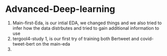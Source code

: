 # Advanced-Deep-learning

1) Main-first-Eda, is our intial EDA, we changed things and we also tried to infer how the data distrbutes and tried to gain additional information to use
2) tergool4-study 1, is our first try of training both Bertweet and covid-tweet-bert on the main-eda
3) 

 
